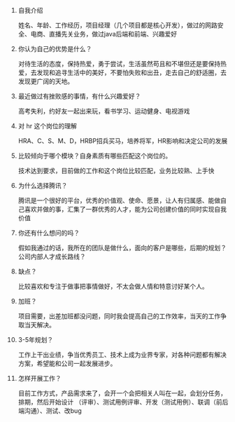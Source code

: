1. 自我介绍

   姓名、年龄、工作经历，项目经理（几个项目都是核心开发），做过的网路安全、电商、直播先关业务，做过java后端和前端、兴趣爱好

2. 你认为自己的优势是什么？

   对待生活的态度，保持热爱，勇于尝试，生活虽然苟且和不堪但还是要保持热爱，去发现和追寻生活中的美好，不要怕失败和出丑，走去自己的舒适圈，去发现更广阔的天地。

3. 最近做过有挫败感的事情，有什么兴趣爱好？

   高考失利，约好友一起出来玩，看书学习、运动健身、电视游戏

4. 对 hr 这个岗位的理解

   HRA、C、S、M、D，HRBP招兵买马，培养将军，HR影响和决定公司的发展

5. 比较倾向于哪个模块？自身素质有哪些匹配这个岗位的。

   技术达到要求，目前做的工作和这个岗位比较匹配，业务比较熟、上手快

6. 为什么选择腾讯？

   腾讯是一个很好的平台，优秀的价值观、使命、愿景，让人有归属感、能做自己喜欢并做的事，汇集了一群优秀的人才，能为公司创建价值的同时实现自我价值

7. 你还有什么想问的吗？

   假如我通过的话，我所在的团队是做什么，面向的客户是哪些，后期的规划？公司内部人才成长路线？

8. 缺点？

   比较喜欢和专注于做事把事情做好，不太会做人情和特意讨好某个人。

9. 加班？

   项目需要，出差加班都没问题，同时我会提高自己的工作效率，当天的工作争取当天解决。

10. 3-5年规划？

    工作上干出业绩，争当优秀员工、技术上成为业界专家，对各种问题都有解决方案，希望能和公司一起发展进步。

11. 怎样开展工作？

    目前工作方式，产品需求来了，会开一个会把相关人叫在一起，会划分任务，排期，然后开始设计 （评审）、测试用例评审、开发（测试用例）、联调（前后端沟通）、测试、改bug

​    
